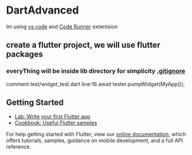 # DartAdvanced
Im using [vs code](https://code.visualstudio.com/) and [Code Runner](https://marketplace.visualstudio.com/items?itemName=formulahendry.code-runner) extentsion
## create a flutter project, we will use flutter packages
### everyThing will be inside lib directory for simplicity [.gitignore](https://github.com/yeasin50/Dart_Advanced/blob/master/.gitignore) 
comment test/widget_test.dart line:16
await tester.pumpWidget(MyApp()); 

## Getting Started


- [Lab: Write your first Flutter app](https://flutter.dev/docs/get-started/codelab)
- [Cookbook: Useful Flutter samples](https://flutter.dev/docs/cookbook)

For help getting started with Flutter, view our
[online documentation](https://flutter.dev/docs), which offers tutorials,
samples, guidance on mobile development, and a full API reference.
